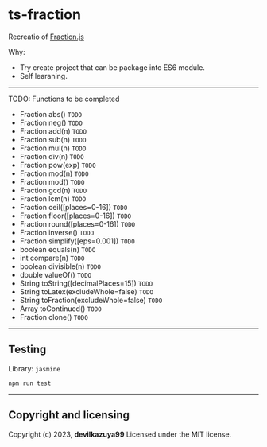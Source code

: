 # ts-fraction

Recreatio of [Fraction.js](https://github.com/rawify/Fraction.js)

Why:

-   Try create project that can be package into ES6 module.
-   Self learaning.

---

TODO: Functions to be completed

-   Fraction abs() `TODO`
-   Fraction neg() `TODO`
-   Fraction add(n) `TODO`
-   Fraction sub(n) `TODO`
-   Fraction mul(n) `TODO`
-   Fraction div(n) `TODO`
-   Fraction pow(exp) `TODO`
-   Fraction mod(n) `TODO`
-   Fraction mod() `TODO`
-   Fraction gcd(n) `TODO`
-   Fraction lcm(n) `TODO`
-   Fraction ceil([places=0-16]) `TODO`
-   Fraction floor([places=0-16]) `TODO`
-   Fraction round([places=0-16]) `TODO`
-   Fraction inverse() `TODO`
-   Fraction simplify([eps=0.001]) `TODO`
-   boolean equals(n) `TODO`
-   int compare(n) `TODO`
-   boolean divisible(n) `TODO`
-   double valueOf() `TODO`
-   String toString([decimalPlaces=15]) `TODO`
-   String toLatex(excludeWhole=false) `TODO`
-   String toFraction(excludeWhole=false) `TODO`
-   Array toContinued() `TODO`
-   Fraction clone() `TODO`

---

## Testing

Library: `jasmine`

```
npm run test
```

---

## Copyright and licensing

Copyright (c) 2023, **devilkazuya99** Licensed under the MIT license.
